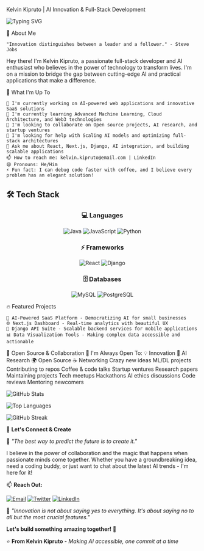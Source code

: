 Kelvin Kipruto | AI Innovation & Full-Stack Development

![Typing SVG](https://readme-typing-svg.herokuapp.com?font=Fira+Code&size=30&duration=3000&pause=1000&color=00D9FF&center=true&vCenter=true&width=600&lines=AI+Innovation+%26+Full-Stack+Dev;Building+Tomorrow's+Solutions;Open+Source+Enthusiast)

🌟 About Me

    "Innovation distinguishes between a leader and a follower." - Steve Jobs

Hey there! I'm Kelvin Kipruto, a passionate full-stack developer and AI enthusiast who believes in the power of technology to transform lives. I'm on a mission to bridge the gap between cutting-edge AI and practical applications that make a difference.

🚀 What I'm Up To

    🔭 I'm currently working on AI-powered web applications and innovative SaaS solutions
    🌱 I'm currently learning Advanced Machine Learning, Cloud Architecture, and Web3 technologies
    👯 I'm looking to collaborate on Open source projects, AI research, and startup ventures
    🤔 I'm looking for help with Scaling AI models and optimizing full-stack architectures
    💬 Ask me about React, Next.js, Django, AI integration, and building scalable applications
    📫 How to reach me: kelvin.kipruto@email.com | LinkedIn
    😄 Pronouns: He/Him
    ⚡ Fun fact: I can debug code faster with coffee, and I believe every problem has an elegant solution!

## 🛠️ Tech Stack

<div align="center">

### 💻 Languages
![Java](https://img.shields.io/badge/-Java-ED8B00?style=for-the-badge&logo=java&logoColor=white)
![JavaScript](https://img.shields.io/badge/-JavaScript-F7DF1E?style=for-the-badge&logo=javascript&logoColor=black)
![Python](https://img.shields.io/badge/-Python-3776AB?style=for-the-badge&logo=python&logoColor=white)

### ⚡ Frameworks
![React](https://img.shields.io/badge/-React-61DAFB?style=for-the-badge&logo=react&logoColor=black)
![Django](https://img.shields.io/badge/-Django-092E20?style=for-the-badge&logo=django&logoColor=white)

### 🗄️ Databases
![MySQL](https://img.shields.io/badge/-MySQL-4479A1?style=for-the-badge&logo=mysql&logoColor=white)
![PostgreSQL](https://img.shields.io/badge/-PostgreSQL-336791?style=for-the-badge&logo=postgresql&logoColor=white)

</div>

🔥 Featured Projects

    🤖 AI-Powered SaaS Platform - Democratizing AI for small businesses
    🌐 Next.js Dashboard - Real-time analytics with beautiful UX
    🐍 Django API Suite - Scalable backend services for mobile applications
    📊 Data Visualization Tools - Making complex data accessible and actionable

🌈 Open Source & Collaboration
🤝 I'm Always Open To:
💡 Innovation 	🔬 AI Research 	🌍 Open Source 	☕ Networking
Crazy new ideas 	ML/DL projects 	Contributing to repos 	Coffee & code talks
Startup ventures 	Research papers 	Maintaining projects 	Tech meetups
Hackathons 	AI ethics discussions 	Code reviews 	Mentoring newcomers

![GitHub Stats](https://github-readme-stats.vercel.app/api?username=kiprutokels&show_icons=true&theme=tokyonight&hide_border=true&count_private=true)

![Top Languages](https://github-readme-stats.vercel.app/api/top-langs/?username=kiprutokels&layout=compact&theme=tokyonight&hide_border=true)

![GitHub Streak](https://github-readme-streak-stats.herokuapp.com/?user=kiprutokels&theme=tokyonight&hide_border=true)

🚀 **Let's Connect & Create**

💬 *"The best way to predict the future is to create it."*

I believe in the power of collaboration and the magic that happens when passionate minds come together. Whether you have a groundbreaking idea, need a coding buddy, or just want to chat about the latest AI trends - I'm here for it!

📫 **Reach Out:**

[![Email](https://img.shields.io/badge/-Email-D14836?style=for-the-badge&logo=gmail&logoColor=white)](mailto:kiprutokels@gmail.com)
[![Twitter](https://img.shields.io/badge/-Twitter-1DA1F2?style=for-the-badge&logo=twitter&logoColor=white)](https://x.com/kiprutokels)
[![LinkedIn](https://img.shields.io/badge/-LinkedIn-0077B5?style=for-the-badge&logo=linkedin&logoColor=white)](https://linkedin.com/in/kevin-kipruto-k)

🌟 *"Innovation is not about saying yes to everything. It's about saying no to all but the most crucial features."*

**Let's build something amazing together!** 🚀

⭐ **From Kelvin Kipruto** - *Making AI accessible, one commit at a time*
